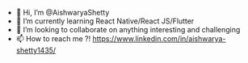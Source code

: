 - 👋 Hi, I’m @AishwaryaShetty
- 🌱 I’m currently learning React Native/React JS/Flutter
- 💞️ I’m looking to collaborate on anything interesting and challenging
- 📫 How to reach me ?! https://www.linkedin.com/in/aishwarya-shetty1435/

<!---
Aishwaryashetty/Aishwaryashetty is a ✨ special ✨ repository because its `README.md` (this file) appears on your GitHub profile.
You can click the Preview link to take a look at your changes.
--->

